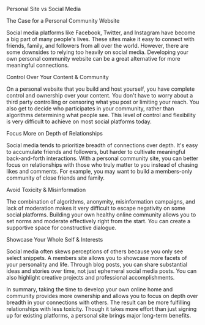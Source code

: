 Personal Site vs Social Media

The Case for a Personal Community Website

Social media platforms like Facebook, Twitter, and Instagram have become a big part of many people's lives. These sites make it easy to connect with friends, family, and followers from all over the world. However, there are some downsides to relying too heavily on social media. Developing your own personal community website can be a great alternative for more meaningful connections.

Control Over Your Content & Community

On a personal website that you build and host yourself, you have complete control and ownership over your content. You don't have to worry about a third party controlling or censoring what you post or limiting your reach. You also get to decide who participates in your community, rather than algorithms determining what people see. This level of control and flexibility is very difficult to achieve on most social platforms today.

Focus More on Depth of Relationships

Social media tends to prioritize breadth of connections over depth. It's easy to accumulate friends and followers, but harder to cultivate meaningful back-and-forth interactions. With a personal community site, you can better focus on relationships with those who truly matter to you instead of chasing likes and comments. For example, you may want to build a members-only community of close friends and family.

Avoid Toxicity & Misinformation  

The combination of algorithms, anonymity, misinformation campaigns, and lack of moderation makes it very difficult to escape negativity on some social platforms. Building your own healthy online community allows you to set norms and moderate effectively right from the start. You can create a supportive space for constructive dialogue.

Showcase Your Whole Self & Interests

Social media often skews perceptions of others because you only see select snippets. A members site allows you to showcase more facets of your personality and life. Through blog posts, you can share substantial ideas and stories over time, not just ephemeral social media posts. You can also highlight creative projects and professional accomplishments.

In summary, taking the time to develop your own online home and community provides more ownership and allows you to focus on depth over breadth in your connections with others. The result can be more fulfilling relationships with less toxicity. Though it takes more effort than just signing up for existing platforms, a personal site brings major long-term benefits.